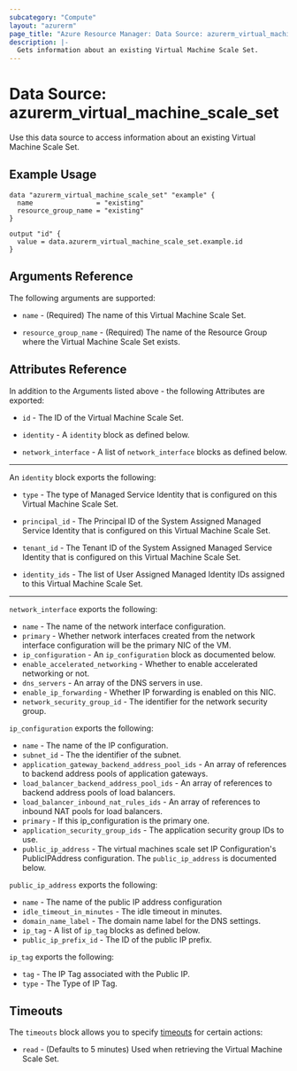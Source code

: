 ```yaml
---
subcategory: "Compute"
layout: "azurerm"
page_title: "Azure Resource Manager: Data Source: azurerm_virtual_machine_scale_set"
description: |-
  Gets information about an existing Virtual Machine Scale Set.
---
```


# Data Source: azurerm_virtual_machine_scale_set

Use this data source to access information about an existing Virtual Machine Scale Set.

## Example Usage

```hcl
data "azurerm_virtual_machine_scale_set" "example" {
  name                = "existing"
  resource_group_name = "existing"
}

output "id" {
  value = data.azurerm_virtual_machine_scale_set.example.id
}
```

## Arguments Reference

The following arguments are supported:

* `name` - (Required) The name of this Virtual Machine Scale Set.

* `resource_group_name` - (Required) The name of the Resource Group where the Virtual Machine Scale Set exists.

## Attributes Reference

In addition to the Arguments listed above - the following Attributes are exported: 

* `id` - The ID of the Virtual Machine Scale Set.

* `identity` - A `identity` block as defined below.

* `network_interface` - A list of `network_interface` blocks as defined below.

---

An `identity` block exports the following:

* `type` - The type of Managed Service Identity that is configured on this Virtual Machine Scale Set.

* `principal_id` - The Principal ID of the System Assigned Managed Service Identity that is configured on this Virtual Machine Scale Set.

* `tenant_id` - The Tenant ID of the System Assigned Managed Service Identity that is configured on this Virtual Machine Scale Set.

* `identity_ids` - The list of User Assigned Managed Identity IDs assigned to this Virtual Machine Scale Set.

---

`network_interface` exports the following:

* `name` - The name of the network interface configuration.
* `primary` - Whether network interfaces created from the network interface configuration will be the primary NIC of the VM.
* `ip_configuration` - An `ip_configuration` block as documented below.
* `enable_accelerated_networking` - Whether to enable accelerated networking or not.
* `dns_servers` - An array of the DNS servers in use.
* `enable_ip_forwarding` - Whether IP forwarding is enabled on this NIC.
* `network_security_group_id` - The identifier for the network security group.

`ip_configuration` exports the following:

* `name` - The name of the IP configuration.
* `subnet_id` - The the identifier of the subnet.
* `application_gateway_backend_address_pool_ids` - An array of references to backend address pools of application gateways.
* `load_balancer_backend_address_pool_ids` - An array of references to backend address pools of load balancers.
* `load_balancer_inbound_nat_rules_ids` - An array of references to inbound NAT pools for load balancers.
* `primary` -  If this ip_configuration is the primary one.
* `application_security_group_ids` -  The application security group IDs to use.
* `public_ip_address` - The virtual machines scale set IP Configuration's PublicIPAddress configuration. The `public_ip_address` is documented below.

`public_ip_address` exports the following:

* `name` - The name of the public IP address configuration
* `idle_timeout_in_minutes` - The idle timeout in minutes.
* `domain_name_label` - The domain name label for the DNS settings.
* `ip_tag` - A list of `ip_tag` blocks as defined below.
* `public_ip_prefix_id` - The ID of the public IP prefix.

`ip_tag` exports the following:

* `tag` - The IP Tag associated with the Public IP.
* `type` - The Type of IP Tag.


## Timeouts

The `timeouts` block allows you to specify [timeouts](https://www.terraform.io/language/resources/syntax#operation-timeouts) for certain actions:

* `read` - (Defaults to 5 minutes) Used when retrieving the Virtual Machine Scale Set.
